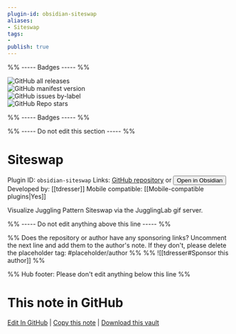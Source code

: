 ```yaml
---
plugin-id: obsidian-siteswap
aliases:
- Siteswap
tags: 
- 
publish: true
---
```


%% ----- Badges ----- %%

![GitHub all releases](https://img.shields.io/github/downloads/tdresser/obsidian-siteswap/total?color=573E7A&logo=github&style=for-the-badge)   
![GitHub manifest version](https://img.shields.io/github/manifest-json/v/tdresser/obsidian-siteswap?color=573E7A&logo=github&style=for-the-badge)   
![GitHub issues by-label](https://img.shields.io/github/issues/tdresser/obsidian-siteswap/help%20wanted?color=573E7A&logo=github&style=for-the-badge)   
![GitHub Repo stars](https://img.shields.io/github/stars/tdresser/obsidian-siteswap?color=573E7A&logo=github&style=for-the-badge)

%% ----- Badges ----- %%

%% ----- Do not edit this section ----- %%

# Siteswap

Plugin ID: `obsidian-siteswap`
Links: [GitHub repository](https://github.com/tdresser/obsidian-siteswap) or [<button id=HH>Open in Obsidian</button>](obsidian://show-plugin?id=obsidian-siteswap)
Developed by: [[tdresser]]
Mobile compatible: [[Mobile-compatible plugins|Yes]]

Visualize Juggling Pattern Siteswap via the JugglingLab gif server.

%% ----- Do not edit anything above this line ----- %% 

%% Does the repository or author have any sponsoring links? Uncomment the next line and add them to the author's note. If they don't, please delete the placeholder tag: #placeholder/author %%
%% ![[tdresser#Sponsor this author]] %%

%% Hub footer: Please don't edit anything below this line %%

# This note in GitHub

<span class="git-footer">[Edit In GitHub](https://github.dev/obsidian-community/obsidian-hub/blob/main/02%20-%20Community%20Expansions/02.05%20All%20Community%20Expansions/Plugins/obsidian-siteswap.md "git-hub-edit-note") | [Copy this note](https://raw.githubusercontent.com/obsidian-community/obsidian-hub/main/02%20-%20Community%20Expansions/02.05%20All%20Community%20Expansions/Plugins/obsidian-siteswap.md "git-hub-copy-note") | [Download this vault](https://github.com/obsidian-community/obsidian-hub/archive/refs/heads/main.zip "git-hub-download-vault") </span>
